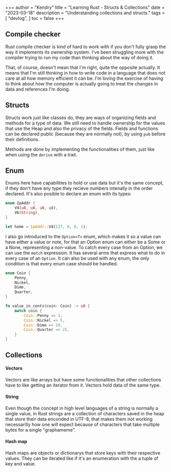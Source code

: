 +++
author = "Kendry"
title = "Learning Rust - Structs & Collections"
date = "2023-03-18"
description = "Understanding collections and structs."
tags = [
    "devlog",
]
toc = false
+++

## Compile checker

Rust compile checker is kind of hard to work with if you don't fully
grasp the way it implements its ownership system. I've been struggling
more with the compiler trying to run my code than thinking about the
way of doing it.

That, of course, doesn't mean that I'm right, quite the opposite actually.
It means that I'm still thinking in how to write code in a language
that does not care at all how memory efficient it can be. I'm loving
the exercise of having to think about how the computer is actually
going to treat the changes in data and references I'm doing.

## Structs

Structs work just like classes do, they are ways of organizing
fields and methods for a type of data. We still need to handle ownership
for the values that use the Heap and also the privacy of the fields.
Fields and functions can be declared public (because they are normally
not), by using `pub` before their definitions.

Methods are done by implementing the functionalities of them, just
like when using the `derive` with a trait.

## Enum

Enums here have capabilities to hold or use data but it's the same
concept, if they don't have any type they recieve numbers intenally
in the order declared. It's also posible to declare an enum with
its types:

```rust
enum IpAddr {
    V4(u8, u8, u8, u8),
    V6(String),
}

let home = IpAddr::V4(127, 0, 0, 1);
```

I also go introduced to the `Option<T>` enum, which makes it so
a value can have either a value or note, for that an Option enum
can either be a Some<T> or a None, representing a non-value. To
catch every case from an Option, we can use the `match` expression.
It has several arms that express what to do in every case of an
`Option`. It can also be used with any enum, the only condition
is that every enum case should be handled.

```rust
enum Coin {
    Penny,
    Nickel,
    Dime,
    Quarter,
}

fn value_in_cents(coin: Coin) -> u8 {
    match coin {
        Coin::Penny => 1,
        Coin::Nickel => 5,
        Coin::Dime => 10,
        Coin::Quarter => 25,
    }
}
```

## Collections

#### Vectors

Vectors are like arrays but have some functionalities that other
collections have to like getting an iterator from it. Vectors hold
data of the same type.

#### String

Even though the concept in high level languages of a string is
normally a single value, in Rust strings are a collection of
characters saved in the heap that store their data enconded in
UTF-8, that makes them not working necessarilly how one will expect
because of characters that take multiple bytes for a single
"graphameme".

#### Hash map

Hash maps are objects or dictionarys that store keys with their
respective values. They can be iterated like if it's an
enumeration with the a tuple of key and value.
